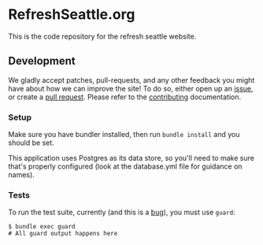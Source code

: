# RefreshSeattle.org

This is the code repository for the refresh seattle website.

## Development

We gladly accept patches, pull-requests, and any other feedback you might have
about how we can improve the site! To do so, either open up an
[issue](https://github.com/refreshseattle/refreshseattle.org/issues), or create a [pull request](https://github.com/refreshseattle/refreshseattle.org/pulls). Please refer to the
[contributing](./CONTRIBUTING.md) documentation.

### Setup

Make sure you have bundler installed, then run `bundle install` and you should be set.

This application uses Postgres as its data store, so you'll need to make sure
that's properly configured (look at the database.yml file for guidance on
names).

### Tests

To run the test suite, currently (and this is a [bug](https://github.com/refreshseattle/refreshseattle.org/issues/1)), you must use `guard`:

    $ bundle exec guard
    # All guard output happens here
